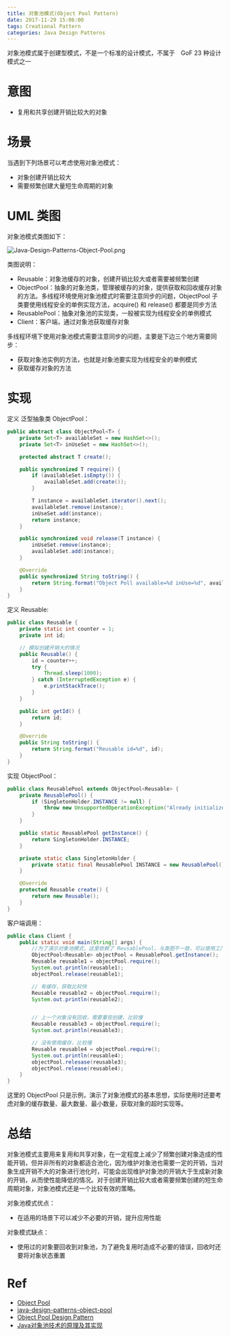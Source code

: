 ```yaml
---
title: 对象池模式(Object Pool Pattern)
date: 2017-11-29 15:06:00
tags: Creational Pattern
categories: Java Design Patterns
---
```


对象池模式属于创建型模式，不是一个标准的设计模式，不属于　GoF 23 种设计模式之一

<!-- more -->

# 意图

* 复用和共享创建开销比较大的对象

# 场景

当遇到下列场景可以考虑使用对象池模式：

* 对象创建开销比较大
* 需要频繁创建大量短生命周期的对象

# UML 类图

对象池模式类图如下：

![Java-Design-Patterns-Object-Pool.png](http://otg3f8t90.bkt.clouddn.com/2017/12/13/Java-Design-Patterns-Object-Pool.png)

类图说明：

* Reusable：对象池缓存的对象，创建开销比较大或者需要被频繁创建
* ObjectPool：抽象的对象池类，管理被缓存的对象，提供获取和回收缓存对象的方法。多线程环境使用对象池模式时需要注意同步的问题，ObjectPool 子类要使用线程安全的单例实现方法，acquire() 和 release() 都要是同步方法
* ReusablePool：抽象对象池的实现类，一般被实现为线程安全的单例模式
* Client：客户端，通过对象池获取缓存对象

多线程环境下使用对象池模式需要注意同步的问题，主要是下边三个地方需要同步：

* 获取对象池实例的方法，也就是对象池要实现为线程安全的单例模式
* 获取缓存对象的方法

# 实现

定义 泛型抽象类 ObjectPool：

```java
public abstract class ObjectPool<T> {
    private Set<T> availableSet = new HashSet<>();
    private Set<T> inUseSet = new HashSet<>();

    protected abstract T create();

    public synchronized T require() {
        if (availableSet.isEmpty()) {
            availableSet.add(create());
        }

        T instance = availableSet.iterator().next();
        availableSet.remove(instance);
        inUseSet.add(instance);
        return instance;
    }

    public synchronized void release(T instance) {
        inUseSet.remove(instance);
        availableSet.add(instance);
    }

    @Override
    public synchronized String toString() {
        return String.format("Object Poll available=%d inUse=%d", availableSet.size(), inUseSet.size());
    }
}
```

定义 Reusable:

```java
public class Reusable {
    private static int counter = 1;
    private int id;

    // 模拟创建开销大的情况
    public Reusable() {
        id = counter++;
        try {
            Thread.sleep(1000);
        } catch (InterruptedException e) {
            e.printStackTrace();
        }
    }

    public int getId() {
        return id;
    }

    @Override
    public String toString() {
        return String.format("Reusable id=%d", id);
    }
}
```

实现 ObjectPool：

```java
public class ReusablePool extends ObjectPool<Reusable> {
    private ReusablePool() {
        if (SingletonHolder.INSTANCE != null) {
            throw new UnsupportedOperationException("Already initialized.");
        }
    }

    public static ReusablePool getInstance() {
        return SingletonHolder.INSTANCE;
    }

    private static class SingletonHolder {
        private static final ReusablePool INSTANCE = new ReusablePool();
    }

    @Override
    protected Reusable create() {
        return new Reusable();
    }
}
```

客户端调用：

```java
public class Client {
    public static void main(String[] args) {
        //为了演示对象池模式，这里依赖了 ReusablePool，与类图不一致，可以使用工厂模式隔离
        ObjectPool<Reusable> objectPool = ReusablePool.getInstance();
        Reusable reusable1 = objectPool.require();
        System.out.println(reusable1);
        objectPool.release(reusable1);

        // 有缓存，获取比较快
        Reusable reusable2 = objectPool.require();
        System.out.println(reusable2);


        // 上一个对象没有回收，需要重现创建，比较慢
        Reusable reusable3 = objectPool.require();
        System.out.println(reusable3);

        // 没有使用缓存，比较慢
        Reusable reusable4 = objectPool.require();
        System.out.println(reusable4);
        objectPool.relesase(reusable3);
        objectPool.release(reusable4);
    }
}
```

这里的 ObjectPool 只是示例，演示了对象池模式的基本思想，实际使用时还要考虑对象的缓存数量、最大数量、最小数量，获取对象的超时实现等。

# 总结

对象池模式主要用来复用和共享对象，在一定程度上减少了频繁创建对象造成的性能开销，但并非所有的对象都适合池化，因为维护对象池也需要一定的开销，当对象生成开销不大的对象进行池化时，可能会出现维护对象池的开销大于生成新对象的开销，从而使性能降低的情况。对于创建开销比较大或者需要频繁创建的短生命周期对象，对象池模式还是一个比较有效的策略。

对象池模式优点：

* 在适用的场景下可以减少不必要的开销，提升应用性能

对象模式缺点：

* 使用过的对象要回收到对象池，为了避免复用时造成不必要的错误，回收时还要将对象状态重置

# Ref

* [Object Pool](http://www.oodesign.com/object-pool-pattern.html)
* [java-design-patterns-object-pool](https://github.com/iluwatar/java-design-patterns/blob/master/object-pool/README.md)
* [Object Pool Design Pattern](https://sourcemaking.com/design_patterns/object_pool)
* [Java对象池技术的原理及其实现](https://www.cnblogs.com/shinings/archive/2009/08/04/1538157.html)